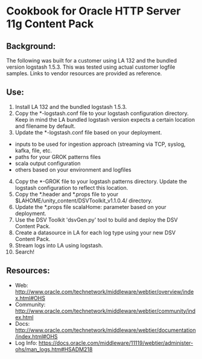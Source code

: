 # Cookbook for Oracle HTTP Server 11g Content Pack

## Background:

The following was built for a customer using LA 132 and the bundled version logstash 1.5.3. This was tested using actual customer logfile samples. Links to vendor resources are provided as reference.

## Use:

1. Install LA 132 and the bundled logstash 1.5.3.
2. Copy the *-logstash.conf file to your logstash configuration directory. Keep in mind the LA bundled logstash version expects a certain location and filename by default.
3. Update the *-logstash.conf file based on your deployment. 
  - inputs to be used for ingestion approach (streaming via TCP, syslog, kafka, file, etc.
  - paths for your GROK patterns files
  - scala output configuration
  - others based on your environment and logfiles
4. Copy the *-GROK file to your logstash patterns directory. Update the logstash configuration to reflect this location.
5. Copy the *.header and *.props file to your $LAHOME/unity_content/DSVToolkit_v1.1.0.4/ directory.
6. Update the *.props file scalaHome: parameter based on your deployment.
7. Use the DSV Toolkit 'dsvGen.py' tool to build and deploy the DSV Content Pack.
8. Create a datasource in LA for each log type using your new DSV Content Pack.
9. Stream logs into LA using logstash.
10. Search!

## Resources: 

* Web: http://www.oracle.com/technetwork/middleware/webtier/overview/index.html#OHS
* Community: http://www.oracle.com/technetwork/middleware/webtier/community/index.html
* Docs: http://www.oracle.com/technetwork/middleware/webtier/documentation/index.html#OHS
* Log Info: https://docs.oracle.com/middleware/11119/webtier/administer-ohs/man_logs.htm#HSADM218


